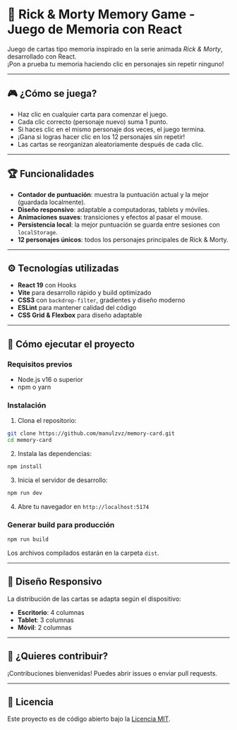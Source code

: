 # 🚀 Rick & Morty Memory Game - Juego de Memoria con React

Juego de cartas tipo memoria inspirado en la serie animada *Rick & Morty*, desarrollado con React.  
¡Pon a prueba tu memoria haciendo clic en personajes sin repetir ninguno!

---

## 🎮 ¿Cómo se juega?

- Haz clic en cualquier carta para comenzar el juego.
- Cada clic correcto (personaje nuevo) suma 1 punto.
- Si haces clic en el mismo personaje dos veces, el juego termina.
- ¡Gana si logras hacer clic en los 12 personajes sin repetir!
- Las cartas se reorganizan aleatoriamente después de cada clic.

---

## 🏆 Funcionalidades

- **Contador de puntuación**: muestra la puntuación actual y la mejor (guardada localmente).
- **Diseño responsivo**: adaptable a computadoras, tablets y móviles.
- **Animaciones suaves**: transiciones y efectos al pasar el mouse.
- **Persistencia local**: la mejor puntuación se guarda entre sesiones con `localStorage`.
- **12 personajes únicos**: todos los personajes principales de Rick & Morty.

---

## ⚙️ Tecnologías utilizadas

- **React 19** con Hooks
- **Vite** para desarrollo rápido y build optimizado
- **CSS3** con `backdrop-filter`, gradientes y diseño moderno
- **ESLint** para mantener calidad del código
- **CSS Grid & Flexbox** para diseño adaptable

---

## 🚀 Cómo ejecutar el proyecto

### Requisitos previos

- Node.js v16 o superior
- npm o yarn

### Instalación

1. Clona el repositorio:

```bash
git clone https://github.com/manulzvz/memory-card.git
cd memory-card
```

2. Instala las dependencias:

```bash
npm install
```

3. Inicia el servidor de desarrollo:

```bash
npm run dev
```

4. Abre tu navegador en `http://localhost:5174`

### Generar build para producción

```bash
npm run build
```

Los archivos compilados estarán en la carpeta `dist`.

---

## 📱 Diseño Responsivo

La distribución de las cartas se adapta según el dispositivo:

* **Escritorio**: 4 columnas
* **Tablet**: 3 columnas
* **Móvil**: 2 columnas

---

## 🤝 ¿Quieres contribuir?

¡Contribuciones bienvenidas! Puedes abrir issues o enviar pull requests.

---

## 📄 Licencia

Este proyecto es de código abierto bajo la [Licencia MIT](LICENSE).
